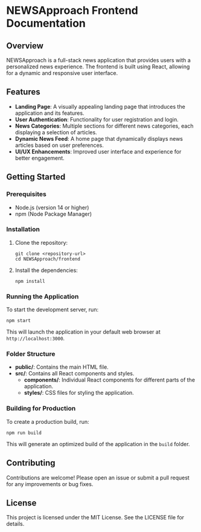 # NEWSApproach Frontend Documentation

## Overview
NEWSApproach is a full-stack news application that provides users with a personalized news experience. The frontend is built using React, allowing for a dynamic and responsive user interface.

## Features
- **Landing Page**: A visually appealing landing page that introduces the application and its features.
- **User Authentication**: Functionality for user registration and login.
- **News Categories**: Multiple sections for different news categories, each displaying a selection of articles.
- **Dynamic News Feed**: A home page that dynamically displays news articles based on user preferences.
- **UI/UX Enhancements**: Improved user interface and experience for better engagement.

## Getting Started

### Prerequisites
- Node.js (version 14 or higher)
- npm (Node Package Manager)

### Installation
1. Clone the repository:
   ```
   git clone <repository-url>
   cd NEWSApproach/frontend
   ```

2. Install the dependencies:
   ```
   npm install
   ```

### Running the Application
To start the development server, run:
```
npm start
```
This will launch the application in your default web browser at `http://localhost:3000`.

### Folder Structure
- **public/**: Contains the main HTML file.
- **src/**: Contains all React components and styles.
  - **components/**: Individual React components for different parts of the application.
  - **styles/**: CSS files for styling the application.

### Building for Production
To create a production build, run:
```
npm run build
```
This will generate an optimized build of the application in the `build` folder.

## Contributing
Contributions are welcome! Please open an issue or submit a pull request for any improvements or bug fixes.

## License
This project is licensed under the MIT License. See the LICENSE file for details.